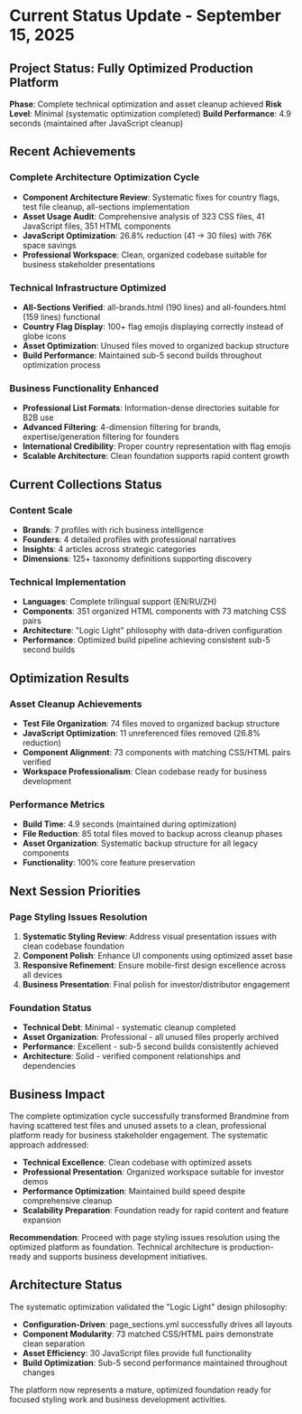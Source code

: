 # Current Status Update - September 15, 2025

## Project Status: Fully Optimized Production Platform

**Phase**: Complete technical optimization and asset cleanup achieved
**Risk Level**: Minimal (systematic optimization completed)
**Build Performance**: 4.9 seconds (maintained after JavaScript cleanup)

## Recent Achievements

### Complete Architecture Optimization Cycle
- **Component Architecture Review**: Systematic fixes for country flags, test file cleanup, all-sections implementation
- **Asset Usage Audit**: Comprehensive analysis of 323 CSS files, 41 JavaScript files, 351 HTML components
- **JavaScript Optimization**: 26.8% reduction (41 → 30 files) with 76K space savings
- **Professional Workspace**: Clean, organized codebase suitable for business stakeholder presentations

### Technical Infrastructure Optimized
- **All-Sections Verified**: all-brands.html (190 lines) and all-founders.html (159 lines) functional
- **Country Flag Display**: 100+ flag emojis displaying correctly instead of globe icons
- **Asset Optimization**: Unused files moved to organized backup structure
- **Build Performance**: Maintained sub-5 second builds throughout optimization process

### Business Functionality Enhanced
- **Professional List Formats**: Information-dense directories suitable for B2B use
- **Advanced Filtering**: 4-dimension filtering for brands, expertise/generation filtering for founders
- **International Credibility**: Proper country representation with flag emojis
- **Scalable Architecture**: Clean foundation supports rapid content growth

## Current Collections Status

### Content Scale
- **Brands**: 7 profiles with rich business intelligence
- **Founders**: 4 detailed profiles with professional narratives
- **Insights**: 4 articles across strategic categories
- **Dimensions**: 125+ taxonomy definitions supporting discovery

### Technical Implementation
- **Languages**: Complete trilingual support (EN/RU/ZH)
- **Components**: 351 organized HTML components with 73 matching CSS pairs
- **Architecture**: "Logic Light" philosophy with data-driven configuration
- **Performance**: Optimized build pipeline achieving consistent sub-5 second builds

## Optimization Results

### Asset Cleanup Achievements
- **Test File Organization**: 74 files moved to organized backup structure
- **JavaScript Optimization**: 11 unreferenced files removed (26.8% reduction)
- **Component Alignment**: 73 components with matching CSS/HTML pairs verified
- **Workspace Professionalism**: Clean codebase ready for business development

### Performance Metrics
- **Build Time**: 4.9 seconds (maintained during optimization)
- **File Reduction**: 85 total files moved to backup across cleanup phases
- **Asset Organization**: Systematic backup structure for all legacy components
- **Functionality**: 100% core feature preservation

## Next Session Priorities

### Page Styling Issues Resolution
1. **Systematic Styling Review**: Address visual presentation issues with clean codebase foundation
2. **Component Polish**: Enhance UI components using optimized asset base
3. **Responsive Refinement**: Ensure mobile-first design excellence across all devices
4. **Business Presentation**: Final polish for investor/distributor engagement

### Foundation Status
- **Technical Debt**: Minimal - systematic cleanup completed
- **Asset Organization**: Professional - all unused files properly archived
- **Performance**: Excellent - sub-5 second builds consistently achieved
- **Architecture**: Solid - verified component relationships and dependencies

## Business Impact

The complete optimization cycle successfully transformed Brandmine from having scattered test files and unused assets to a clean, professional platform ready for business stakeholder engagement. The systematic approach addressed:

- **Technical Excellence**: Clean codebase with optimized assets
- **Professional Presentation**: Organized workspace suitable for investor demos
- **Performance Optimization**: Maintained build speed despite comprehensive cleanup
- **Scalability Preparation**: Foundation ready for rapid content and feature expansion

**Recommendation**: Proceed with page styling issues resolution using the optimized platform as foundation. Technical architecture is production-ready and supports business development initiatives.

## Architecture Status

The systematic optimization validated the "Logic Light" design philosophy:
- **Configuration-Driven**: page_sections.yml successfully drives all layouts
- **Component Modularity**: 73 matched CSS/HTML pairs demonstrate clean separation
- **Asset Efficiency**: 30 JavaScript files provide full functionality
- **Build Optimization**: Sub-5 second performance maintained throughout changes

The platform now represents a mature, optimized foundation ready for focused styling work and business development activities.
